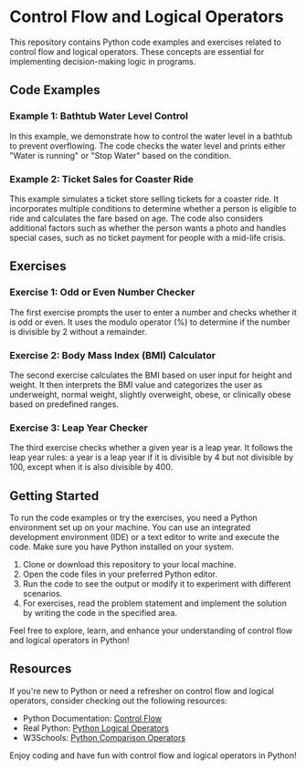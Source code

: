 # Control Flow and Logical Operators

This repository contains Python code examples and exercises related to control flow and logical operators. These concepts are essential for implementing decision-making logic in programs.

## Code Examples

### Example 1: Bathtub Water Level Control

In this example, we demonstrate how to control the water level in a bathtub to prevent overflowing. The code checks the water level and prints either "Water is running" or "Stop Water" based on the condition.

### Example 2: Ticket Sales for Coaster Ride

This example simulates a ticket store selling tickets for a coaster ride. It incorporates multiple conditions to determine whether a person is eligible to ride and calculates the fare based on age. The code also considers additional factors such as whether the person wants a photo and handles special cases, such as no ticket payment for people with a mid-life crisis.

## Exercises

### Exercise 1: Odd or Even Number Checker

The first exercise prompts the user to enter a number and checks whether it is odd or even. It uses the modulo operator (%) to determine if the number is divisible by 2 without a remainder.

### Exercise 2: Body Mass Index (BMI) Calculator

The second exercise calculates the BMI based on user input for height and weight. It then interprets the BMI value and categorizes the user as underweight, normal weight, slightly overweight, obese, or clinically obese based on predefined ranges.

### Exercise 3: Leap Year Checker

The third exercise checks whether a given year is a leap year. It follows the leap year rules: a year is a leap year if it is divisible by 4 but not divisible by 100, except when it is also divisible by 400.

## Getting Started

To run the code examples or try the exercises, you need a Python environment set up on your machine. You can use an integrated development environment (IDE) or a text editor to write and execute the code. Make sure you have Python installed on your system.

1. Clone or download this repository to your local machine.
2. Open the code files in your preferred Python editor.
3. Run the code to see the output or modify it to experiment with different scenarios.
4. For exercises, read the problem statement and implement the solution by writing the code in the specified area.

Feel free to explore, learn, and enhance your understanding of control flow and logical operators in Python!

## Resources

If you're new to Python or need a refresher on control flow and logical operators, consider checking out the following resources:

- Python Documentation: [Control Flow](https://docs.python.org/3/tutorial/controlflow.html)
- Real Python: [Python Logical Operators](https://realpython.com/python-operators-expressions/#logical-operators)
- W3Schools: [Python Comparison Operators](https://www.w3schools.com/python/gloss_python_comparison_operators.asp)

Enjoy coding and have fun with control flow and logical operators in Python!
